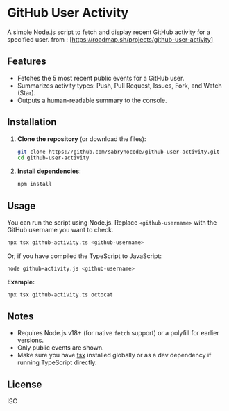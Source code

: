 # GitHub User Activity

A simple Node.js script to fetch and display recent GitHub activity for a specified user. from : [https://roadmap.sh/projects/github-user-activity]

## Features

- Fetches the 5 most recent public events for a GitHub user.
- Summarizes activity types: Push, Pull Request, Issues, Fork, and Watch (Star).
- Outputs a human-readable summary to the console.

## Installation

1. **Clone the repository** (or download the files):

   ```sh
   git clone https://github.com/sabrynocode/github-user-activity.git
   cd github-user-activity
   ```

2. **Install dependencies**:

   ```sh
   npm install
   ```

## Usage

You can run the script using Node.js. Replace `<github-username>` with the GitHub username you want to check.

```sh
npx tsx github-activity.ts <github-username>
```

Or, if you have compiled the TypeScript to JavaScript:

```sh
node github-activity.js <github-username>
```

**Example:**

```sh
npx tsx github-activity.ts octocat
```

## Notes

- Requires Node.js v18+ (for native `fetch` support) or a polyfill for earlier versions.
- Only public events are shown.
- Make sure you have [tsx](https://www.npmjs.com/package/tsx) installed globally or as a dev dependency if running TypeScript directly.

## License

ISC
